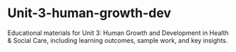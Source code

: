 # Unit-3-human-growth-dev
Educational materials for Unit 3: Human Growth and Development in Health &amp; Social Care, including learning outcomes, sample work, and key insights.
